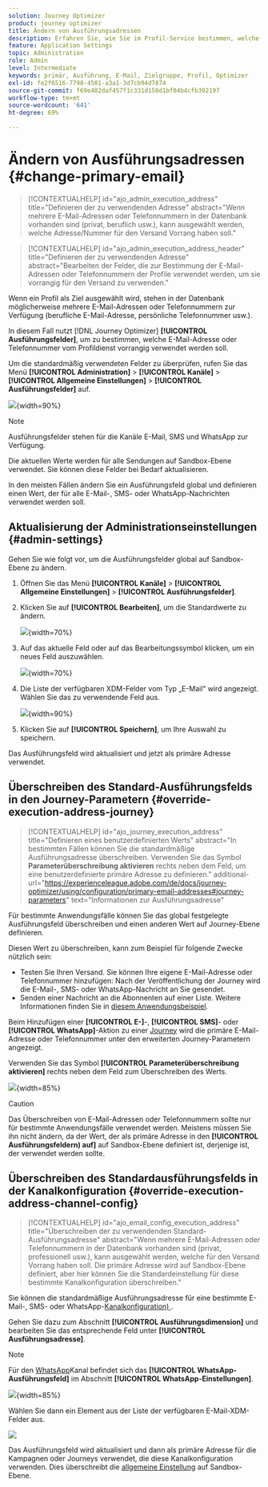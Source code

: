 ```yaml
---
solution: Journey Optimizer
product: journey optimizer
title: Ändern von Ausführungsadressen
description: Erfahren Sie, wie Sie im Profil-Service bestimmen, welche E-Mail-Adresse verwendet werden soll.
feature: Application Settings
topic: Administration
role: Admin
level: Intermediate
keywords: primär, Ausführung, E-Mail, Zielgruppe, Profil, Optimizer
exl-id: fe2f6516-7790-4501-a3a1-3d7cb94d7874
source-git-commit: f69e482daf457f1c331d158d1bf04b4cfb392197
workflow-type: tm+mt
source-wordcount: '641'
ht-degree: 69%

---
```


# Ändern von Ausführungsadressen {#change-primary-email}

>[!CONTEXTUALHELP]
>id="ajo_admin_execution_address"
>title="Definieren der zu verwendenden Adresse"
>abstract="Wenn mehrere E-Mail-Adressen oder Telefonnummern in der Datenbank vorhanden sind (privat, beruflich usw.), kann ausgewählt werden, welche Adresse/Nummer für den Versand Vorrang haben soll."

>[!CONTEXTUALHELP]
>id="ajo_admin_execution_address_header"
>title="Definieren der zu verwendenden Adresse"
>abstract="Bearbeiten der Felder, die zur Bestimmung der E-Mail-Adressen oder Telefonnummern der Profile verwendet werden, um sie vorrangig für den Versand zu verwenden."

Wenn ein Profil als Ziel ausgewählt wird, stehen in der Datenbank möglicherweise mehrere E-Mail-Adressen oder Telefonnummern zur Verfügung (berufliche E-Mail-Adresse, persönliche Telefonnummer usw.).

In diesem Fall nutzt [!DNL Journey Optimizer] **[!UICONTROL Ausführungsfelder]**, um zu bestimmen, welche E-Mail-Adresse oder Telefonnummer vom Profildienst vorrangig verwendet werden soll.

Um die standardmäßig verwendeten Felder zu überprüfen, rufen Sie das Menü **[!UICONTROL Administration]** > **[!UICONTROL Kanäle]** > **[!UICONTROL Allgemeine Einstellungen]** > **[!UICONTROL Ausführungsfelder]** auf.

![](assets/primary-address-execution-fields.png){width=90%}

>[!NOTE]
>
>Ausführungsfelder stehen für die Kanäle E-Mail, SMS und WhatsApp zur Verfügung.

Die aktuellen Werte werden für alle Sendungen auf Sandbox-Ebene verwendet. Sie können diese Felder bei Bedarf aktualisieren.

In den meisten Fällen ändern Sie ein Ausführungsfeld global und definieren einen Wert, der für alle E-Mail-, SMS- oder WhatsApp-Nachrichten verwendet werden soll.

## Aktualisierung der Administrationseinstellungen {#admin-settings}

Gehen Sie wie folgt vor, um die Ausführungsfelder global auf Sandbox-Ebene zu ändern.

1. Öffnen Sie das Menü **[!UICONTROL Kanäle]** > **[!UICONTROL Allgemeine Einstellungen]** > **[!UICONTROL Ausführungsfelder]**.

1. Klicken Sie auf **[!UICONTROL Bearbeiten]**, um die Standardwerte zu ändern.

   ![](assets/primary-address-edit.png){width=70%}

1. Auf das aktuelle Feld oder auf das Bearbeitungssymbol klicken, um ein neues Feld auszuwählen.

   ![](assets/primary-address-edit-field.png){width=70%}

1. Die Liste der verfügbaren XDM-Felder vom Typ „E-Mail“ wird angezeigt. Wählen Sie das zu verwendende Feld aus.

   ![](assets/primary-address-select-field.png){width=90%}

1. Klicken Sie auf **[!UICONTROL Speichern]**, um Ihre Auswahl zu speichern.

Das Ausführungsfeld wird aktualisiert und jetzt als primäre Adresse verwendet.

<!--1. You can also select an additional field to use as secondary email address. This allows you to determine which field to use if the primary field is empty for a profile. -->

## Überschreiben des Standard-Ausführungsfelds in den Journey-Parametern {#override-execution-address-journey}

>[!CONTEXTUALHELP]
>id="ajo_journey_execution_address"
>title="Definieren eines benutzerdefinierten Werts"
>abstract="In bestimmten Fällen können Sie die standardmäßige Ausführungsadresse überschreiben. Verwenden Sie das Symbol **Parameterüberschreibung aktivieren** rechts neben dem Feld, um eine benutzerdefinierte primäre Adresse zu definieren."
>additional-url="https://experienceleague.adobe.com/de/docs/journey-optimizer/using/configuration/primary-email-addresses#journey-parameters" text="Informationen zur Ausführungsadresse"

Für bestimmte Anwendungsfälle können Sie das global festgelegte Ausführungsfeld überschreiben und einen anderen Wert auf Journey-Ebene definieren.

Diesen Wert zu überschreiben, kann zum Beispiel für folgende Zwecke nützlich sein:

* Testen Sie Ihren Versand. Sie können Ihre eigene E-Mail-Adresse oder Telefonnummer hinzufügen: Nach der Veröffentlichung der Journey wird die E-Mail-, SMS- oder WhatsApp-Nachricht an Sie gesendet.
* Senden einer Nachricht an die Abonnenten auf einer Liste. Weitere Informationen finden Sie in [diesem Anwendungsbeispiel](../building-journeys/message-to-subscribers-uc.md).

Beim Hinzufügen einer **[!UICONTROL E-]**-, **[!UICONTROL SMS]**- oder **[!UICONTROL WhatsApp]**-Aktion zu einer [Journey](../email/create-email.md#create-email-journey-campaign) wird die primäre E-Mail-Adresse oder Telefonnummer unter den erweiterten Journey-Parametern angezeigt.

Verwenden Sie das Symbol **[!UICONTROL Parameterüberschreibung aktivieren]** rechts neben dem Feld zum Überschreiben des Werts.

![](assets/journey-enable-parameter-override.png){width=85%}

>[!CAUTION]
>
>Das Überschreiben von E-Mail-Adressen oder Telefonnummern sollte nur für bestimmte Anwendungsfälle verwendet werden. Meistens müssen Sie ihn nicht ändern, da der Wert, der als primäre Adresse in den **[!UICONTROL Ausführungsfeldern) auf]** auf Sandbox-Ebene definiert ist, derjenige ist, der verwendet werden sollte.

## Überschreiben des Standardausführungsfelds in der Kanalkonfiguration {#override-execution-address-channel-config}

>[!CONTEXTUALHELP]
>id="ajo_email_config_execution_address"
>title="Überschreiben der zu verwendenden Standard-Ausführungsadresse"
>abstract="Wenn mehrere E-Mail-Adressen oder Telefonnummern in der Datenbank vorhanden sind (privat, professionell usw.), kann ausgewählt werden, welche für den Versand Vorrang haben soll. Die primäre Adresse wird auf Sandbox-Ebene definiert, aber hier können Sie die Standardeinstellung für diese bestimmte Kanalkonfiguration überschreiben."

Sie können die standardmäßige Ausführungsadresse für eine bestimmte E-Mail-, SMS- oder WhatsApp-[Kanalkonfiguration) ](channel-surfaces.md).

Gehen Sie dazu zum Abschnitt **[!UICONTROL Ausführungsdimension]** und bearbeiten Sie das entsprechende Feld unter **[!UICONTROL Ausführungsadresse]**.

>[!NOTE]
>
>Für den [WhatsApp](../whatsapp/whatsapp-configuration.md#whatsapp-configuration)Kanal befindet sich das **[!UICONTROL WhatsApp-Ausführungsfeld]** im Abschnitt **[!UICONTROL WhatsApp-Einstellungen]**.

![](assets/sms-config-execution-address.png){width=85%}

Wählen Sie dann ein Element aus der Liste der verfügbaren E-Mail-XDM-Felder aus.

![](assets/sms-config-execution-field.png)

Das Ausführungsfeld wird aktualisiert und dann als primäre Adresse für die Kampagnen oder Journeys verwendet, die diese Kanalkonfiguration verwenden. Dies überschreibt die [allgemeine Einstellung](#admin-settings) auf Sandbox-Ebene.

<!--[Learn more on the execution address in the email configuration ](../email/email-settings.md#execution-address)-->
